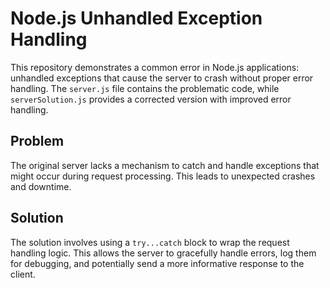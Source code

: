 # Node.js Unhandled Exception Handling

This repository demonstrates a common error in Node.js applications: unhandled exceptions that cause the server to crash without proper error handling.  The `server.js` file contains the problematic code, while `serverSolution.js` provides a corrected version with improved error handling.

## Problem

The original server lacks a mechanism to catch and handle exceptions that might occur during request processing. This leads to unexpected crashes and downtime.

## Solution

The solution involves using a `try...catch` block to wrap the request handling logic.  This allows the server to gracefully handle errors, log them for debugging, and potentially send a more informative response to the client.